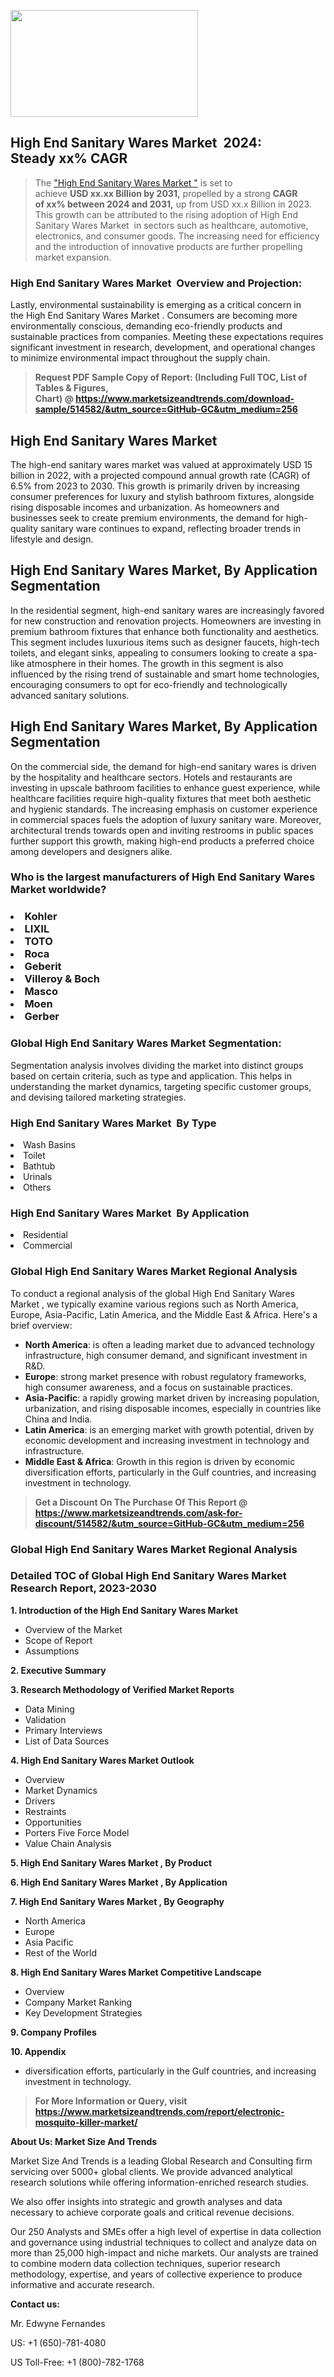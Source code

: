 <p><img class="alignnone size-medium wp-image-20088" src="https://ffe5etoiles.com/wp-content/uploads/2024/12/MST1-300x171.png" alt="" width="300" height="171" /></p><h2 id="ember46" class="ember-view reader-text-block__heading-2">High End Sanitary Wares Market &nbsp;2024: Steady&nbsp;xx% CAGR</h2><blockquote id="ember47" class="ember-view reader-text-block__blockquote">The&nbsp;<a class="app-aware-link " href="https://www.marketsizeandtrends.com/download-sample/514582/&utm_source=GitHub-GC&utm_medium=256" target="_blank" data-test-app-aware-link="">"High End Sanitary Wares Market "</a>&nbsp;is set to achieve&nbsp;<strong>USD&nbsp;xx.xx&nbsp;Billion by 2031,</strong>&nbsp;propelled by a strong&nbsp;<strong>CAGR of&nbsp;xx% between 2024 and 2031,</strong>&nbsp;up from USD xx.x Billion in 2023. This growth can be attributed to the rising adoption of&nbsp;High End Sanitary Wares Market &nbsp;in sectors such as healthcare, automotive, electronics, and consumer goods. The increasing need for efficiency and the introduction of innovative products are further propelling market expansion.</blockquote><h3 id="ember48" class="ember-view reader-text-block__heading-3">High End Sanitary Wares Market &nbsp;Overview and Projection:</h3><p id="ember49" class="ember-view reader-text-block__paragraph">Lastly, environmental sustainability is emerging as a critical concern in the&nbsp;High End Sanitary Wares Market . Consumers are becoming more environmentally conscious, demanding eco-friendly products and sustainable practices from companies. Meeting these expectations requires significant investment in research, development, and operational changes to minimize environmental impact throughout the supply chain.</p><blockquote id="ember50" class="ember-view reader-text-block__blockquote"><strong>Request PDF Sample Copy of Report: (Including Full TOC, List of Tables &amp; Figures, Chart)&nbsp;@&nbsp;<strong><a href="https://www.marketsizeandtrends.com/download-sample/514582/&utm_source=GitHub-GC&utm_medium=256" target="_blank">https://www.marketsizeandtrends.com/download-sample/514582/&utm_source=GitHub-GC&utm_medium=256</a></strong></strong></blockquote><h3 class=""> <h2>High End Sanitary Wares Market</h2><p>The high-end sanitary wares market was valued at approximately USD 15 billion in 2022, with a projected compound annual growth rate (CAGR) of 6.5% from 2023 to 2030. This growth is primarily driven by increasing consumer preferences for luxury and stylish bathroom fixtures, alongside rising disposable incomes and urbanization. As homeowners and businesses seek to create premium environments, the demand for high-quality sanitary ware continues to expand, reflecting broader trends in lifestyle and design.</p><h2>High End Sanitary Wares Market, By Application Segmentation</h2><p>In the residential segment, high-end sanitary wares are increasingly favored for new construction and renovation projects. Homeowners are investing in premium bathroom fixtures that enhance both functionality and aesthetics. This segment includes luxurious items such as designer faucets, high-tech toilets, and elegant sinks, appealing to consumers looking to create a spa-like atmosphere in their homes. The growth in this segment is also influenced by the rising trend of sustainable and smart home technologies, encouraging consumers to opt for eco-friendly and technologically advanced sanitary solutions.</p><h2>High End Sanitary Wares Market, By Application Segmentation</h2><p>On the commercial side, the demand for high-end sanitary wares is driven by the hospitality and healthcare sectors. Hotels and restaurants are investing in upscale bathroom facilities to enhance guest experience, while healthcare facilities require high-quality fixtures that meet both aesthetic and hygienic standards. The increasing emphasis on customer experience in commercial spaces fuels the adoption of luxury sanitary ware. Moreover, architectural trends towards open and inviting restrooms in public spaces further support this growth, making high-end products a preferred choice among developers and designers alike.</p></h3><h3 id="" class="">Who is the largest manufacturers of&nbsp;High End Sanitary Wares Market worldwide?</h3><h3 class=""></Li><Li>Kohler</Li><Li> LIXIL</Li><Li> TOTO</Li><Li> Roca</Li><Li> Geberit</Li><Li> Villeroy & Boch</Li><Li> Masco</Li><Li> Moen</Li><Li> Gerber</h3><h3 id="ember53" class="ember-view reader-text-block__heading-3">Global&nbsp;High End Sanitary Wares Market Segmentation:</h3><p id="ember54" class="ember-view reader-text-block__paragraph">Segmentation analysis involves dividing the market into distinct groups based on certain criteria, such as type and application. This helps in understanding the market dynamics, targeting specific customer groups, and devising tailored marketing strategies.</p><h3 id="" class="">High End Sanitary Wares Market &nbsp;By Type</h3><p></Li><Li>Wash Basins</Li><Li> Toilet</Li><Li> Bathtub</Li><Li> Urinals</Li><Li> Others</p><h3 id="" class="">High End Sanitary Wares Market &nbsp;By Application</h3><p class=""></Li><Li>Residential</Li><Li> Commercial</p><h3 id="ember62" class="ember-view reader-text-block__heading-3">Global High End Sanitary Wares Market Regional Analysis</h3><p id="ember63" class="ember-view reader-text-block__paragraph">To conduct a regional analysis of the global High End Sanitary Wares Market , we typically examine various regions such as North America, Europe, Asia-Pacific, Latin America, and the Middle East &amp; Africa. Here's a brief overview:</p><ul><li><strong>North America</strong>: is often a leading market due to advanced technology infrastructure, high consumer demand, and significant investment in R&amp;D.</li><li><strong>Europe</strong>: strong market presence with robust regulatory frameworks, high consumer awareness, and a focus on sustainable practices.</li><li><strong>Asia-Pacific</strong>: a rapidly growing market driven by increasing population, urbanization, and rising disposable incomes, especially in countries like China and India.</li><li><strong>Latin America</strong>: is an emerging market with growth potential, driven by economic development and increasing investment in technology and infrastructure.</li><li><strong>Middle East &amp; Africa</strong>: Growth in this region is driven by economic diversification efforts, particularly in the Gulf countries, and increasing investment in technology.</li></ul><blockquote id="ember61" class="ember-view reader-text-block__blockquote"><strong>Get a Discount On The Purchase Of This Report @ <strong><a href="https://html-cleaner.com/" target="">https://www.marketsizeandtrends.com/ask-for-discount/514582/&utm_source=GitHub-GC&utm_medium=256</a></strong></strong></blockquote><h3 id="ember62" class="ember-view reader-text-block__heading-3">Global High End Sanitary Wares Market Regional Analysis</h3><h3 id="" class="">Detailed TOC of Global High End Sanitary Wares Market Research Report, 2023-2030</h3><p id="" class=""><strong>1. Introduction of the High End Sanitary Wares Market </strong></p><ul><li>Overview of the Market</li><li>Scope of Report</li><li>Assumptions</li></ul><p id="" class=""><strong>2. Executive Summary</strong></p><p id="" class=""><strong>3. Research Methodology of Verified Market Reports</strong></p><ul><li>Data Mining</li><li>Validation</li><li>Primary Interviews</li><li>List of Data Sources</li></ul><p id="" class=""><strong>4. High End Sanitary Wares Market Outlook</strong></p><ul><li>Overview</li><li>Market Dynamics</li><li>Drivers</li><li>Restraints</li><li>Opportunities</li><li>Porters Five Force Model</li><li>Value Chain Analysis</li></ul><p id="" class=""><strong>5. High End Sanitary Wares Market , By Product</strong></p><p id="" class=""><strong>6. High End Sanitary Wares Market , By Application</strong></p><p id="" class=""><strong>7. High End Sanitary Wares Market , By Geography</strong></p><ul><li>North America</li><li>Europe</li><li>Asia Pacific</li><li>Rest of the World</li></ul><p id="" class=""><strong>8. High End Sanitary Wares Market Competitive Landscape</strong></p><ul><li>Overview</li><li>Company Market Ranking</li><li>Key Development Strategies</li></ul><p id="" class=""><strong>9. Company Profiles</strong></p><p id="" class=""><strong>10. Appendix</strong></p><ul><li>diversification efforts, particularly in the Gulf countries, and increasing investment in technology.</li></ul><blockquote id="ember65" class="ember-view reader-text-block__blockquote"><strong>For More Information or Query, visit <strong><strong><a href="https://html-cleaner.com/" target="">https://www.marketsizeandtrends.com/report/electronic-mosquito-killer-market/</a></strong></strong></strong></blockquote><p id="" class=""><strong>About Us: Market Size And Trends</strong></p><p id="" class="">Market Size And Trends is a leading Global Research and Consulting firm servicing over 5000+ global clients. We provide advanced analytical research solutions while offering information-enriched research studies.</p><p id="" class="">We also offer insights into strategic and growth analyses and data necessary to achieve corporate goals and critical revenue decisions.</p><p id="" class="">Our 250 Analysts and SMEs offer a high level of expertise in data collection and governance using industrial techniques to collect and analyze data on more than 25,000 high-impact and niche markets. Our analysts are trained to combine modern data collection techniques, superior research methodology, expertise, and years of collective experience to produce informative and accurate research.</p><p id="" class=""><strong>Contact us:</strong></p><p id="" class="">Mr. Edwyne Fernandes</p><p id="" class="">US: +1 (650)-781-4080</p><p id="" class="">US Toll-Free: +1 (800)-782-1768</p>
